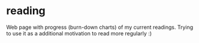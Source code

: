 reading
=======

Web page with progress (burn-down charts) of my current readings. Trying to use it as a additional motivation to read more regularly :)

